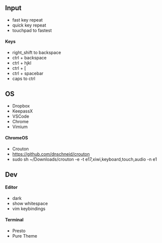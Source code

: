 ## Input

 - fast key repeat
 - quick key repeat
 - touchpad to fastest

#### Keys

 - right_shift to backspace
 - ctrl + backspace
 - ctrl + hjkl
 - ctrl + [
 - ctrl + spacebar
 - caps to ctrl


## OS

 - Dropbox
 - KeepassX
 - VSCode
 - Chrome
 - Vimium


#### ChromeOS

 - Crouton
 - https://github.com/dnschneid/crouton
 - sudo sh ~/Downloads/crouton -e -t e17,xiwi,keyboard,touch,audio -n e1


## Dev

#### Editor

 - dark
 - show whitespace
 - vim keybindings

#### Terminal
 - Presto
 - Pure Theme
